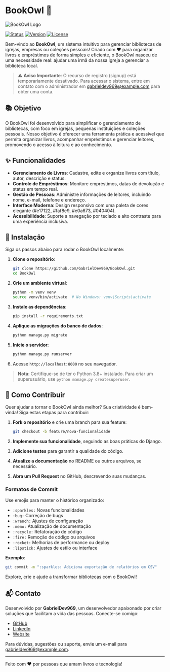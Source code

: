 # BookOwl 🦉

![BookOwl Logo](https://github.com/user-attachments/assets/743d47c6-1f72-4002-9d1a-87f02fba6b67#width=150&height=150)

[![Status](https://img.shields.io/badge/STATUS-EM%20PRODUCAO-green?style=for-the-badge)](https://github.com/GabrielDev969/BookOwl)
[![Version](https://img.shields.io/badge/Versão-1.1.1-green?style=for-the-badge)](https://github.com/GabrielDev969/BookOwl)
[![License](https://img.shields.io/badge/License-MIT-orange?style=for-the-badge)](LICENSE)

Bem-vindo ao **BookOwl**, um sistema intuitivo para gerenciar bibliotecas de igrejas, empresas ou coleções pessoais! Criado com ❤️ para organizar livros e empréstimos de forma simples e eficiente, o BookOwl nasceu de uma necessidade real: ajudar uma irmã da nossa igreja a gerenciar a biblioteca local.

> ⚠️ **Aviso Importante**: O recurso de registro (signup) está temporariamente desativado. Para acessar o sistema, entre em contato com o administrador em [gabrieldev969@example.com](mailto:gabriel.dev969@example.com) para obter uma conta.

## 📚 Objetivo

O BookOwl foi desenvolvido para simplificar o gerenciamento de bibliotecas, com foco em igrejas, pequenas instituições e coleções pessoais. Nosso objetivo é oferecer uma ferramenta prática e acessível que permita organizar livros, acompanhar empréstimos e gerenciar leitores, promovendo o acesso à leitura e ao conhecimento.

## ✨ Funcionalidades

- **Gerenciamento de Livros**: Cadastre, edite e organize livros com título, autor, descrição e status.
- **Controle de Empréstimos**: Monitore empréstimos, datas de devolução e status em tempo real.
- **Gestão de Pessoas**: Administre informações de leitores, incluindo nome, e-mail, telefone e endereço.
- **Interface Moderna**: Design responsivo com uma paleta de cores elegante (#e17122, #faf8e9, #e0a673, #040404).
- **Acessibilidade**: Suporte a navegação por teclado e alto contraste para uma experiência inclusiva.

## 🚀 Instalação

Siga os passos abaixo para rodar o BookOwl localmente:

1. **Clone o repositório**:
   ```bash
   git clone https://github.com/GabrielDev969/BookOwl.git
   cd BookOwl
   ```

2. **Crie um ambiente virtual**:
   ```bash
   python -m venv venv
   source venv/bin/activate  # No Windows: venv\Scripts\activate
   ```

3. **Instale as dependências**:
   ```bash
   pip install -r requirements.txt
   ```

4. **Aplique as migrações do banco de dados**:
   ```bash
   python manage.py migrate
   ```

5. **Inicie o servidor**:
   ```bash
   python manage.py runserver
   ```

6. Acesse `http://localhost:8000` no seu navegador.

> **Nota**: Certifique-se de ter o Python 3.8+ instalado. Para criar um superusuário, use `python manage.py createsuperuser`.

## 🤝 Como Contribuir

Quer ajudar a tornar o BookOwl ainda melhor? Sua criatividade é bem-vinda! Siga estas etapas para contribuir:

1. **Fork o repositório** e crie uma branch para sua feature:
   ```bash
   git checkout -b feature/nova-funcionalidade
   ```

2. **Implemente sua funcionalidade**, seguindo as boas práticas do Django.
3. **Adicione testes** para garantir a qualidade do código.
4. **Atualize a documentação** no README ou outros arquivos, se necessário.
5. **Abra um Pull Request** no GitHub, descrevendo suas mudanças.

### Formatos de Commit

Use emojis para manter o histórico organizado:

- `:sparkles:` Novas funcionalidades
- `:bug:` Correção de bugs
- `:wrench:` Ajustes de configuração
- `:memo:` Atualização de documentação
- `:recycle:` Refatoração de código
- `:fire:` Remoção de código ou arquivos
- `:rocket:` Melhorias de performance ou deploy
- `:lipstick:` Ajustes de estilo ou interface

**Exemplo**:
```bash
git commit -m ":sparkles: Adiciona exportação de relatórios em CSV"
```

Explore, crie e ajude a transformar bibliotecas com o BookOwl!

## 📬 Contato

Desenvolvido por **GabrielDev969**, um desenvolvedor apaixonado por criar soluções que facilitam a vida das pessoas. Conecte-se comigo:

- [GitHub](https://github.com/GabrielDev969)
- [LinkedIn](https://www.linkedin.com/in/gabriel-santos-b53632196)
- [Website](https://gabrieldev969.github.io/Portfolio/)

Para dúvidas, sugestões ou suporte, envie um e-mail para [gabrieldev969@example.com](mailto:gabriel.dev969@gmail.com).

---

Feito com ❤️ por pessoas que amam livros e tecnologia!